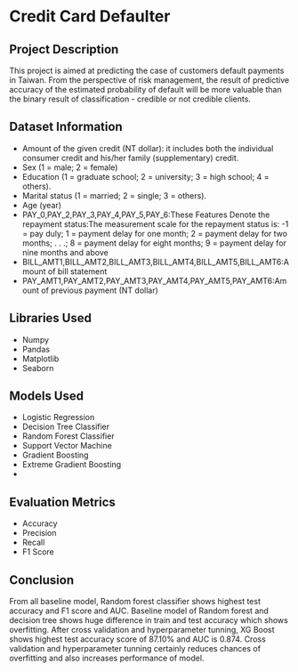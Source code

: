 <h1>Credit Card Defaulter</h1>
<h2>Project Description</h2>
<p>This project is aimed at predicting the case of customers default payments in Taiwan. From the perspective of risk management, the result of predictive accuracy of the estimated probability of default will be more valuable than the binary result of classification - credible or not credible clients.</p>
<h2>Dataset Information</h2>
<ul>
  <li>Amount of the given credit (NT dollar): it includes both the individual consumer credit and his/her family (supplementary) credit.</li>
  <li>Sex (1 = male; 2 = female)</li>
  <li>Education (1 = graduate school; 2 = university; 3 = high school; 4 = others).</li>
  <li>Marital status (1 = married; 2 = single; 3 = others).</li>
  <li>Age (year)</li>
  <li>PAY_0,PAY_2,PAY_3,PAY_4,PAY_5,PAY_6:These Features Denote the repayment status:The measurement scale for the repayment status is: -1 = pay duly; 1 = payment delay for one month; 2 = payment delay for two months; . . .; 8 = payment delay for eight months; 9 = payment delay for nine months and above</li>
  <li>BILL_AMT1,BILL_AMT2,BILL_AMT3,BILL_AMT4,BILL_AMT5,BILL_AMT6:Amount of bill statement </li>
  <li>PAY_AMT1,PAY_AMT2,PAY_AMT3,PAY_AMT4,PAY_AMT5,PAY_AMT6:Amount of previous payment (NT dollar)</li>
  </ul>

  <h2>Libraries Used</h2>
  <ul>
    <li>Numpy</li>
    <li>Pandas</li>
    <li>Matplotlib</li>
    <li>Seaborn</li>
  </ul>

  <h2>Models Used</h2>
  <ul>
    <li>Logistic Regression</li>
    <li>Decision Tree Classifier</li>
    <li>Random Forest Classifier</li>
    <li>Support Vector Machine</li>
    <li>Gradient Boosting</li>
    <li>Extreme Gradient Boosting</li>
    <li></li>
  </ul>


  <h2>Evaluation Metrics</h2>
  <ul>
    <li>Accuracy</li>
    <li>Precision</li>
    <li>Recall</li>
    <li>F1 Score</li>
  </ul>


  <h2>Conclusion</h2>
  <p>From all baseline model, Random forest classifier shows highest test accuracy and F1 score and AUC.
Baseline model of Random forest and decision tree shows huge difference in train and test accuracy which shows overfitting.
After cross validation and hyperparameter tunning, XG Boost shows highest test accuracy score of 87.10% and AUC is 0.874.
Cross validation and hyperparameter tunning certainly reduces chances of overfitting and also increases performance of model.</p>
  
  

